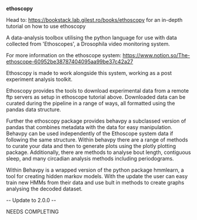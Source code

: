 **ethoscopy**

Head to: https://bookstack.lab.gilest.ro/books/ethoscopy for an in-depth tutorial on how to use ethoscopy

A data-analysis toolbox utilising the python language for use with data collected from 'Ethoscopes', a Drosophila video monitoring system.

For more information on the ethoscope system: https://www.notion.so/The-ethoscope-60952be38787404095aa99be37c42a27

Ethoscopy is made to work alongside this system, working as a post experiment analysis toolkit. 

Ethoscopy provides the tools to download experimental data from a remote ftp servers as setup in ethoscope tutorial above. Downloaded data can be curated during the pipeline in a range of ways, all formatted using the pandas data structure.

Further the ethoscopy package provides behavpy a subclassed version of pandas that combines metadata with the data for easy manipulation. Behavpy can be used independently of the Ethoscope system data if following the same structure. Within behavpy there are a range of methods to curate your data and then to generate plots using the plotly plotting package. Additionally, there are methods to analyse bout length, contiguous sleep, and many circadian analysis methods including periodograms.

Within Behavpy is a wrapped version of the python package hmmlearn, a tool for creating hidden markov models. With the update the user can easy train new HMMs from their data and use bult in methods to create graphs analysing the decoded dataset.

-- Update to 2.0.0 --

NEEDS COMPLETING